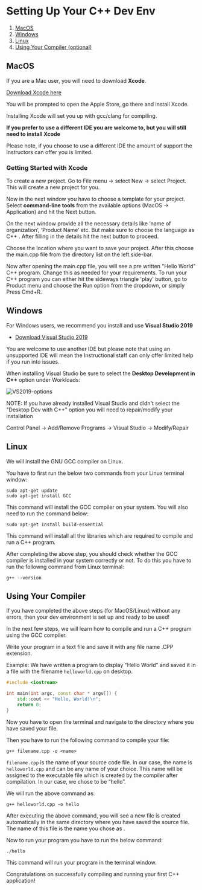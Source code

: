 # Setting Up Your C++ Dev Env

1. [MacOS](https://github.com/Ashcoca/cpp-dev-environment/blob/master/README.md#macos)
2. [Windows](https://github.com/Ashcoca/cpp-dev-environment/blob/master/README.md#windows)
3. [Linux](https://github.com/Ashcoca/cpp-dev-environment/blob/master/README.md#linux)
4. [Using Your Compiler (optional)](https://github.com/Ashcoca/cpp-dev-environment/blob/master/README.md#using-your-compiler)

## MacOS

If you are a Mac user, you will need to download **Xcode**. 

[Download Xcode here](https://apps.apple.com/us/app/xcode/id497799835?mt=12)

You will be prompted to open the Apple Store, go there and install Xcode.

Installing Xcode will set you up with gcc/clang for compiling. 

**If you prefer to use a different IDE you are welcome to, but you will still need to install Xcode**

Please note, if you choose to use a different IDE the amount of support the Instructors can offer you is limited.

### Getting Started with Xcode

To create a new project. Go to File menu -> select New -> select Project. This will create a new project for you.

Now in the next window you have to choose a template for your project. Select **command-line tools** from the available options (MacOS -> Application) and hit the Next button.

On the next window provide all the necessary details like ‘name of organization’, ‘Product Name’ etc. But make sure to choose the language as C++ . After filling in the details hit the next button to proceed.

Choose the location where you want to save your project. After this choose the main.cpp file from the directory list on the left side-bar.

Now after opening the main.cpp file, you will see a pre written "Hello World" C++ program. Change this as needed for your requirements. To run your C++ program you can either hit the sideways triangle 'play' button, go to Product menu and choose the Run option from the dropdown, or simply Press Cmd+R.


## Windows

For Windows users, we recommend you install and use **Visual Studio 2019**

- [Download Visual Studio 2019](https://visualstudio.microsoft.com/downloads/)

You are welcome to use another IDE but please note that using an unsupported IDE will mean the Instructional staff can only offer limited help if you run into issues.

When installing Visual Studio be sure to select the **Desktop Development in C++** option under Workloads:

![VS2019-options](https://user-images.githubusercontent.com/40476562/87713294-d0134b00-c75e-11ea-8f91-28b76a7c98fa.png)

NOTE: If you have already installed Visual Studio and didn't select the "Desktop Dev with C++" option you will need to repair/modify your installation

Control Panel -> Add/Remove Programs -> Visual Studio -> Modify/Repair


## Linux

We will install the GNU GCC compiler on Linux.

You have to first run the below two commands from your Linux terminal window:
```
sudo apt-get update
sudo apt-get install GCC
```
This command will install the GCC compiler on your system. You will also need to run the command below:

```
sudo apt-get install build-essential
```

This command will install all the libraries which are required to compile and run a C++ program.

After completing the above step, you should check whether the GCC compiler is installed in your system correctly or not. To do this you have to run the followng command from Linux terminal:

```
g++ --version
```

## Using Your Compiler

If you have completed the above steps (for MacOS/Linux) without any errors, then your dev environment is set up and ready to be used! 

In the next few steps, we will learn how to compile and run a C++ program using the GCC compiler.

Write your program in a text file and save it with any file name .CPP extension. 

Example: We have written a program to display “Hello World” and saved it in a file with the filename `helloworld.cpp` on desktop.

```cpp
#include <iostream>

int main(int argc, const char * argv[]) {
    std::cout << "Hello, World!\n";
    return 0;
}
```

Now you have to open the terminal and navigate to the directory where you have saved your file. 

Then you have to run the following command to compile your file:

```
g++ filename.cpp -o <name>
```

`filename.cpp` is the name of your source code file. In our case, the name is `helloworld.cpp` and <name> can be any name of your choice. This name will be assigned to the executable file which is created by the compiler after compilation. In our case, we chose <name> to be “hello”.

We will run the above command as:

```
g++ helloworld.cpp -o hello
```

After executing the above command, you will see a new file is created automatically in the same directory where you have saved the source file. The name of this file is the name you chose as <name>.

Now to run your program you have to run the below command:

```
./hello
```

This command will run your program in the terminal window.

Congratulations on successfully compiling and running your first C++ application!
